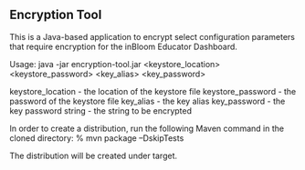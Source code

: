Encryption Tool
------------------

This is a Java-based application to encrypt select configuration parameters that require encryption for the inBloom Educator Dashboard.

Usage: java -jar encryption-tool.jar <keystore_location> <keystore_password> <key_alias> <key_password> <string>

keystore_location - the location of the keystore file
keystore_password - the password of the keystore file
key_alias - the key alias
key_password - the key password
string - the string to be encrypted

In order to create a distribution, run the following Maven command in the cloned directory: 
% mvn package –DskipTests

The distribution will be created under target.
